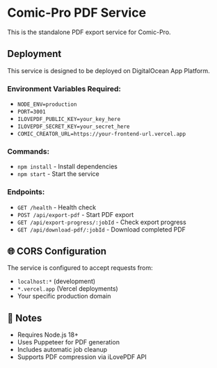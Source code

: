 # Comic-Pro PDF Service

This is the standalone PDF export service for Comic-Pro.

## Deployment

This service is designed to be deployed on DigitalOcean App Platform.

### Environment Variables Required:
- `NODE_ENV=production`
- `PORT=3001`
- `ILOVEPDF_PUBLIC_KEY=your_key_here`
- `ILOVEPDF_SECRET_KEY=your_secret_here`
- `COMIC_CREATOR_URL=https://your-frontend-url.vercel.app`

### Commands:
- `npm install` - Install dependencies
- `npm start` - Start the service

### Endpoints:
- `GET /health` - Health check
- `POST /api/export-pdf` - Start PDF export
- `GET /api/export-progress/:jobId` - Check export progress
- `GET /api/download-pdf/:jobId` - Download completed PDF

## 🌐 CORS Configuration

The service is configured to accept requests from:
- `localhost:*` (development)
- `*.vercel.app` (Vercel deployments)
- Your specific production domain

## 📝 Notes

- Requires Node.js 18+
- Uses Puppeteer for PDF generation
- Includes automatic job cleanup
- Supports PDF compression via iLovePDF API 